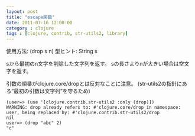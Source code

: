 ```yaml
---
layout: post
title: "escape関数"
date: 2011-07-16 12:00:00
category : clojure
tags : [clojure, contrib, str-utils2, library]
---
```

使用方法: (drop s n)
型ヒント: String s

sから最初のn文字を削除した文字列を返す。
sの長さよりnが大きい場合は空文字を返す。

<!--more-->

引数の順番がclojure.core/dropとは反対なことに注意。
(str-utils2の指針にある”最初の引数は文字列”を守るため)

	(user=> (use '[clojure.contrib.str-utils2 :only (drop)])
	WARNING: drop already refers to: #'clojure.core/drop in namespace: user, being replaced by: #'clojure.contrib.str-utils2/drop
	nil
	user=> (drop "abc" 2)
	"c"
